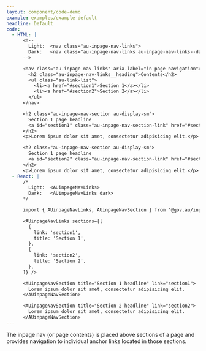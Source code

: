 ```yaml
---
layout: component/code-demo
example: examples/example-default
headline: Default
code:
  - HTML: |
      <!--
        Light:  <nav class="au-inpage-nav-links">
        Dark:   <nav class="au-inpage-nav-links au-inpage-nav-links--dark">
      -->

      <nav class="au-inpage-nav-links" aria-label="in page navigation">
        <h2 class="au-inpage-nav-links__heading">Contents</h2>
        <ul class="au-link-list">
          <li><a href="#section1">Section 1</a></li>
          <li><a href="#section2">Section 2</a></li>
        </ul>
      </nav>

      <h2 class="au-inpage-nav-section au-display-sm">
        Section 1 page headline
        <a id="section1" class="au-inpage-nav-section-link" href="#section1">Link to section</a>
      </h2>
      <p>Lorem ipsum dolor sit amet, consectetur adipisicing elit.</p>

      <h2 class="au-inpage-nav-section au-display-sm">
        Section 1 page headline
        <a id="section2" class="au-inpage-nav-section-link" href="#section1">Link to section</a>
      </h2>
      <p>Lorem ipsum dolor sit amet, consectetur adipisicing elit.</p>
  - React: |
      /*
        Light:  <AUinpageNavLinks>
        Dark:   <AUinpageNavLinks dark>
      */

      import { AUinpageNavLinks, AUinpageNavSection } from '@gov.au/inpage-nav';

      <AUinpageNavLinks sections={[
        {
          link: 'section1',
          title: 'Section 1',
        },
        {
          link: 'section2',
          title: 'Section 2',
        },
      ]} />

      <AUinpageNavSection title="Section 1 headline" link="section1">
        Lorem ipsum dolor sit amet, consectetur adipisicing elit.
      </AUinpageNavSection>

      <AUinpageNavSection title="Section 2 headline" link="section2">
        Lorem ipsum dolor sit amet, consectetur adipisicing elit.
      </AUinpageNavSection>
---
```


The inpage nav (or page contents) is placed above sections of a page and
provides navigation to individual anchor links located in those sections.
